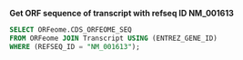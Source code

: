 
__Get ORF sequence of transcript with refseq ID NM_001613__

```sql
SELECT ORFeome.CDS_ORFEOME_SEQ
FROM ORFeome JOIN Transcript USING (ENTREZ_GENE_ID)
WHERE (REFSEQ_ID = "NM_001613");
```
